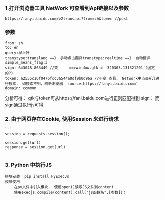 
### 1.打开浏览器工具 NetWork 可查看到Api链接以及参数

	https://fanyi.baidu.com/v2transapi?from=zh&to=en //post
	
### 参数

	from: zh
	to: en
	query:早上好
	transtype:translang ==》 手动点击翻译transtype:realtime ==》 自动翻译
	simple_means_flag:3
	sign: 643048.863449 //变     ==>window.gtk = '320305.131321201'(固定的?) 
	token: a2555c16f0476fcc3a544a0df9b0d96a //不变 查看， Network中点击All进行搜索， 如搜索不到，刷新浏览器  source:https://fanyi.baidu.com/
	domain: common

分析可得： gtk与token可从https://fani.baidu.com进行正则匹配得到
      sign： 而sign通过执行js可得

### 2. 由于网页存在Cookie, 使用Session 来进行请求
	
	```
	session = requests.session();

	session.get(url)
	response = session.get(url) 
	```
### 3. Python 中执行JS
	模块安装  pip install PyExecJs
	模块使用
		在py文件中引入模块， 使用open()读取JS文件到content
		使用execjs.compile(content).call("js函数名",[参数])；






